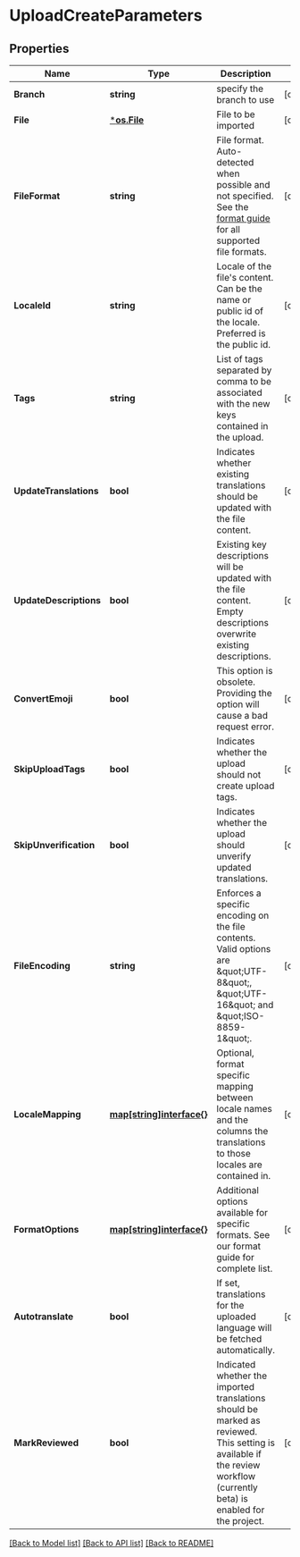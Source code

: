 # UploadCreateParameters

## Properties

Name | Type | Description | Notes
------------ | ------------- | ------------- | -------------
**Branch** | **string** | specify the branch to use | [optional] 
**File** | [***os.File**](*os.File.md) | File to be imported | [optional] 
**FileFormat** | **string** | File format. Auto-detected when possible and not specified. See the [format guide](https://help.phrase.com/help/supported-platforms-and-formats) for all supported file formats. | [optional] 
**LocaleId** | **string** | Locale of the file&#39;s content. Can be the name or public id of the locale. Preferred is the public id. | [optional] 
**Tags** | **string** | List of tags separated by comma to be associated with the new keys contained in the upload. | [optional] 
**UpdateTranslations** | **bool** | Indicates whether existing translations should be updated with the file content. | [optional] 
**UpdateDescriptions** | **bool** | Existing key descriptions will be updated with the file content. Empty descriptions overwrite existing descriptions. | [optional] 
**ConvertEmoji** | **bool** | This option is obsolete. Providing the option will cause a bad request error. | [optional] 
**SkipUploadTags** | **bool** | Indicates whether the upload should not create upload tags. | [optional] 
**SkipUnverification** | **bool** | Indicates whether the upload should unverify updated translations. | [optional] 
**FileEncoding** | **string** | Enforces a specific encoding on the file contents. Valid options are \&quot;UTF-8\&quot;, \&quot;UTF-16\&quot; and \&quot;ISO-8859-1\&quot;. | [optional] 
**LocaleMapping** | [**map[string]interface{}**](.md) | Optional, format specific mapping between locale names and the columns the translations to those locales are contained in. | [optional] 
**FormatOptions** | [**map[string]interface{}**](.md) | Additional options available for specific formats. See our format guide for complete list. | [optional] 
**Autotranslate** | **bool** | If set, translations for the uploaded language will be fetched automatically. | [optional] 
**MarkReviewed** | **bool** | Indicated whether the imported translations should be marked as reviewed. This setting is available if the review workflow (currently beta) is enabled for the project. | [optional] 

[[Back to Model list]](../README.md#documentation-for-models) [[Back to API list]](../README.md#documentation-for-api-endpoints) [[Back to README]](../README.md)


